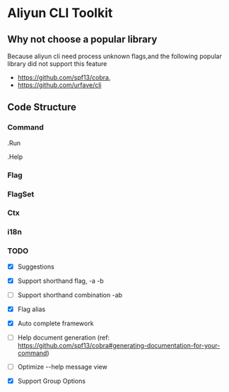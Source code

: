 # Aliyun CLI Toolkit

## Why not choose a popular library

Because aliyun cli need process unknown flags,and the following popular library did not support this feature
- https://github.com/spf13/cobra,
- https://github.com/urfave/cli

## Code Structure

### Command

.Run

.Help

### Flag

### FlagSet

### Ctx

### i18n

### TODO

- [x] Suggestions
- [x] Support shorthand flag, -a -b
- [ ] Support shorthand combination -ab
- [x] Flag alias
- [x] Auto complete framework
- [ ] Help document generation (ref: https://github.com/spf13/cobra#generating-documentation-for-your-command)
- [ ] Optimize --help message view
- [x] Support Group Options

